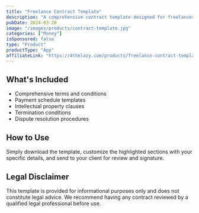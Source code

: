 ```yaml
---
title: "Freelance Contract Template"
description: "A comprehensive contract template designed for freelancers to establish clear terms with clients."
pubDate: 2024-03-20
image: "/images/products/contract-template.jpg"
categories: ["Money"]
isSponsored: false
type: "Product"
productType: "App"
affiliateLink: "https://4thelazy.com/products/freelance-contract-template"
---
```


## What's Included

- Comprehensive terms and conditions
- Payment schedule templates
- Intellectual property clauses
- Termination conditions
- Dispute resolution procedures

## How to Use

Simply download the template, customize the highlighted sections with your specific details, and send to your client for review and signature.

## Legal Disclaimer

This template is provided for informational purposes only and does not constitute legal advice. We recommend having any contract reviewed by a qualified legal professional before use.